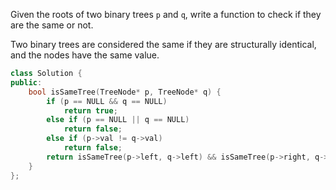 Given the roots of two binary trees `p` and `q`, write a function to check if they are the same or not.

Two binary trees are considered the same if they are structurally identical, and the nodes have the same value.

```cpp
class Solution {
public:
    bool isSameTree(TreeNode* p, TreeNode* q) {
        if (p == NULL && q == NULL)
            return true;
        else if (p == NULL || q == NULL)
            return false;
        else if (p->val != q->val)
            return false;
        return isSameTree(p->left, q->left) && isSameTree(p->right, q->right);
    }
};
```